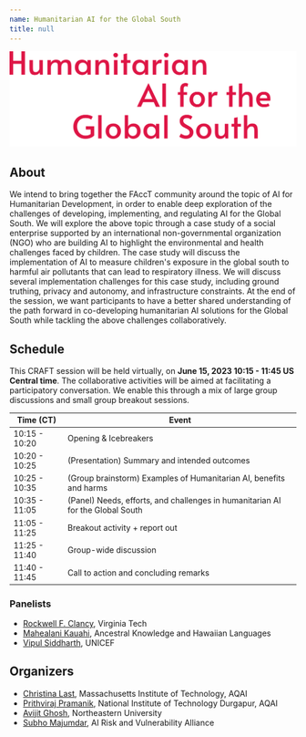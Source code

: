 ```yaml
---
name: Humanitarian AI for the Global South
title: null
---
```

![Humanitarian AI for the Global South](media/single-page-markdown-website.svg)

## About
We intend to bring together the FAccT community around the topic of AI for Humanitarian Development, in order to enable deep exploration of the challenges of developing, implementing, and regulating AI for the Global South. We will explore the above topic through a case study of a social enterprise supported by an international non-governmental organization (NGO) who are building AI to highlight the environmental and health challenges faced by children. The case study will discuss the implementation of AI to measure children's exposure in the global south to harmful air pollutants that can lead to respiratory illness. We will discuss several implementation challenges for this case study, including ground truthing, privacy and autonomy, and infrastructure constraints. At the end of the session, we want participants to have a better shared understanding of the path forward in co-developing humanitarian AI solutions for the Global South while tackling the above challenges collaboratively.

## Schedule
This CRAFT session will be held virtually, on **June 15, 2023 10:15 - 11:45 US Central time**. The collaborative activities will be aimed at facilitating a participatory conversation. We enable this through a mix of large group discussions and small group breakout sessions.


| Time (CT) | Event |
|---|---|
| 10:15 - 10:20 | Opening & Icebreakers |
| 10:20 - 10:25 | (Presentation) Summary and intended outcomes |
| 10:25 - 10:35 | (Group brainstorm) Examples of Humanitarian AI, benefits and harms |
| 10:35 - 11:05 | (Panel) Needs, efforts, and challenges in humanitarian AI for the Global South | 
| 11:05 - 11:25 | Breakout activity + report out | 
| 11:25 - 11:40 | Group-wide discussion | 
| 11:40 - 11:45 | Call to action and concluding remarks |

### Panelists
- [Rockwell F. Clancy](http://rockwellfclancy.com/), Virginia Tech
- [Mahealani Kauahi](https://www.linkedin.com/in/mahealani-kauahi), Ancestral Knowledge and Hawaiian Languages
- [Vipul Siddharth](https://www.linkedin.com/in/siddharthvipul/0), UNICEF

## Organizers
- [Christina Last](https://christinalast.com/), Massachusetts Institute of Technology, AQAI
- [Prithviraj Pramanik](https://www.linkedin.com/in/prithvirajpramanik/), National Institute of Technology Durgapur, AQAI
- [Avijit Ghosh](https://evijit.io/), Northeastern University
- [Subho Majumdar](subhomajumdar.com), AI Risk and Vulnerability Alliance

